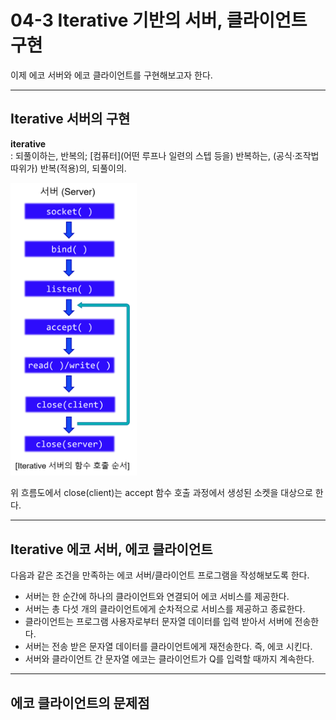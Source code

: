 # 04-3 Iterative 기반의 서버, 클라이언트 구현

이제 에코 서버와 에코 클라이언트를 구현해보고자 한다.

---

## Iterative 서버의 구현

**iterative**  
: 되풀이하는, 반복의; [컴퓨터](어떤 루프나 일련의 스텝 등을) 반복하는, (공식·조작법 따위가) 반복(적용)의, 되풀이의.

<img src="../../../img/Iterative%20%EC%84%9C%EB%B2%84%EC%9D%98%20%ED%95%A8%EC%88%98%20%ED%98%B8%EC%B6%9C%20%EC%88%9C%EC%84%9C.png" width="40%" height="40%">

위 흐름도에서 close(client)는 accept 함수 호출 과정에서 생성된 소켓을 대상으로 한다.

---

## Iterative 에코 서버, 에코 클라이언트

다음과 같은 조건을 만족하는 에코 서버/클라이언트 프로그램을 작성해보도록 한다.

* 서버는 한 순간에 하나의 클라이언트와 연결되어 에코 서비스를 제공한다.
* 서버는 총 다섯 개의 클라이언트에게 순차적으로 서비스를 제공하고 종료한다.
* 클라이언트는 프로그램 사용자로부터 문자열 데이터를 입력 받아서 서버에 전송한다.
* 서버는 전송 받은 문자열 데이터를 클라이언트에게 재전송한다. 즉, 에코 시킨다.
* 서버와 클라이언트 간 문자열 에코는 클라이언트가 Q를 입력할 때까지 계속한다.

---

## 에코 클라이언트의 문제점

